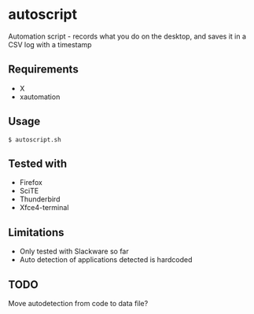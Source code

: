 # autoscript
Automation script - records what you do on the desktop, and saves it in a CSV log with a timestamp

## Requirements
* X
* xautomation

## Usage
```
$ autoscript.sh
```

## Tested with
* Firefox
* SciTE
* Thunderbird
* Xfce4-terminal

## Limitations
* Only tested with Slackware so far
* Auto detection of applications detected is hardcoded

## TODO
Move autodetection from code to data file?
